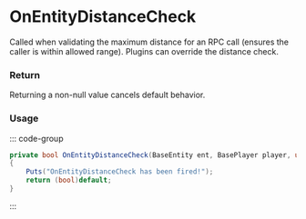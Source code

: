 # OnEntityDistanceCheck
<Badge type="info" text="Entity"/>[<Badge type="danger" text="Carbon Compatible"/>](https://github.com/CarbonCommunity/Carbon)[<Badge type="warning" text="Oxide Compatible"/>](https://github.com/OxideMod/Oxide.Rust)
Called when validating the maximum distance for an RPC call (ensures the caller is within allowed range). Plugins can override the distance check.

### Return
Returning a non-null value cancels default behavior.

### Usage
::: code-group
```csharp [Example]
private bool OnEntityDistanceCheck(BaseEntity ent, BasePlayer player, uint id, string debugName, float maximumDistance, bool checkParent)
{
	Puts("OnEntityDistanceCheck has been fired!");
	return (bool)default;
}
```
:::
